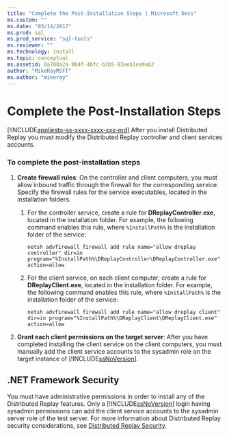 ```yaml
---
title: "Complete the Post-Installation Steps | Microsoft Docs"
ms.custom: ""
ms.date: "03/14/2017"
ms.prod: sql
ms.prod_service: "sql-tools"
ms.reviewer: ""
ms.technology: install
ms.topic: conceptual
ms.assetid: 0a788a2a-9b4f-4bfc-b1b5-83eeb1ea9ab2
author: "MikeRayMSFT"
ms.author: "mikeray"
---
```

# Complete the Post-Installation Steps
[!INCLUDE[appliesto-ss-xxxx-xxxx-xxx-md](../../includes/appliesto-ss-xxxx-xxxx-xxx-md.md)]
  After you install Distributed Replay you must modify the Distributed Replay controller and client services accounts.  
  
### To complete the post-installation steps  
  
1.  **Create firewall rules**: On the controller and client computers, you must allow inbound traffic through the firewall for the corresponding service. Specify the firewall rules for the service executables, located in the installation folders.  
  
    1.  For the controller service, create a rule for **DReplayController.exe**, located in the installation folder. For example, the following command enables this rule, where `%InstallPath%` is the installation folder of the service:  
  
         `netsh advfirewall firewall add rule name="allow dreplay controller" dir=in program="%InstallPath%\DReplayController\DReplayController.exe" action=allow`  
  
    2.  For the client service, on each client computer, create a rule for **DReplayClient.exe**, located in the installation folder. For example, the following command enables this rule, where `%InstallPath%` is the installation folder of the service:  
  
         `netsh advfirewall firewall add rule name="allow dreplay client" dir=in program="%InstallPath%\DReplayClient\DReplayClient.exe" action=allow`  
  
2.  **Grant each client permissions on the target server**: After you have completed installing the client service on the client computers, you must manually add the client service accounts to the sysadmin role on the target instance of [!INCLUDE[ssNoVersion](../../includes/ssnoversion-md.md)].  
  
## .NET Framework Security  
 You must have administrative permissions in order to install any of the Distributed Replay features. Only a [!INCLUDE[ssNoVersion](../../includes/ssnoversion-md.md)] login having sysadmin permissions can add the client service accounts to the sysadmin server role of the test server. For more information about Distributed Replay security considerations, see [Distributed Replay Security](../../tools/distributed-replay/distributed-replay-security.md).  
  
  
